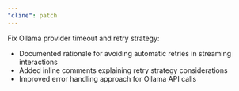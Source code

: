 ```yaml
---
"cline": patch
---
```


Fix Ollama provider timeout and retry strategy:
- Documented rationale for avoiding automatic retries in streaming interactions
- Added inline comments explaining retry strategy considerations
- Improved error handling approach for Ollama API calls
